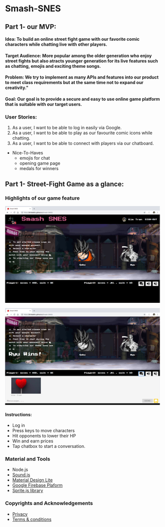 # Smash-SNES


## Part 1- our MVP:



#### Idea: To build an online street fight game with our favorite comic characters while chatting live with other players.

#### Target Audience: More popular among the older generation who enjoy street fights but also atracts younger generation for its live features such as chatting, emojis and exciting theme songs.

#### Problem: We try to implement as many APIs and features into our product to meet class requirements but at the same time not to expand our creativity."

#### Goal: Our goal is to provide a secure and easy to use online game platform that is suitable with our target users.

### User Stories:

  1. As a user, I want to be able to log in easily via Google.
  2. As a user, I want to be able to play as our favourite comic icons while chatting.
  3. As a user, I want to be able to connect with players via our chatboard. 

- Nice-To-Haves
  * emojis for chat
  * opening game page
  * medals for winners
  
 ## Part 1- Street-Fight Game as a glance:

 ### Highlights of our game feature
 ![Authentication](images/game.png "Sign-in via Google Account")

 ![Live Chat](images/chat.png "Chat with your opponent")

  
  #### Instructions:
  * Log in
  * Press keys to move characters
  * Hit opponents to lower their HP
  * Win and earn prices
  * Tap chatbox to start a conversation.
  
  
 ### Material and Tools
  * Node.js
  * [Sound.js](https://www.createjs.com/soundjs)
  * [Material Design Lite](https://github.com/google/material-design-lite)
  * [Google Firebase Plaform](https://firebase.google.com)
  * [Sprite.js library](https://spritejs.readthedocs.io/en/latest/)
 
  ### Copyrights and Acknowledgements
   * [Privacy](https://termsfeed.com/privacy-policy/6cf81f38974eab1bf5dc46b1e06725e6)
  * [Terms & conditions](https://termsfeed.com/terms-conditions/0014ae28a1cef6301fb4b9fb42109b40)
  
  
  
  
 

